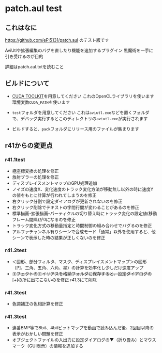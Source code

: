 # patch.aul test
## これはなに
https://github.com/ePi5131/patch.aul のテスト版です

AviUtlや拡張編集のバグを直したり機能を追加するプラグイン
黒魔術を一手に引き受けるのが目的

詳細はpatch.aul.txtを読むこと

## ビルドについて

- [CUDA TOOLKIT](https://developer.nvidia.com/cuda-toolkit)を用意してください
 これのOpenCLライブラリを使います 環境変数`CUDA_PATH`を使います

-  `test`フォルダを用意してください
 これは`aviutl.exe`などを置くフォルダで、デバッグ実行するとこのディレクトリの`aviutl.exe`が実行されます

- ビルドすると、`pack`フォルダにリリース用のファイルが集まります

## r41からの変更点
### r41.1test
- 極座標変換の処理を修正
- 放射ブラーの処理を修正
- ディスプレイスメントマップのGPU処理追加
- ノイズの速度X、変化速度のトラック変化方法が移動無し以外の時に速度Yの値をもとに計算が行われてしまうのを修正
- 右クリック分割で設定ダイアログが更新されないのを修正
- 右クリック削除でテキストの字間行間が変わることがあるのを修正
- 標準描画-拡張描画-パーティクルの切り替え時にトラック変化の設定値(移動フレーム間隔)が0になるのを修正
- トラック変化方式の移動量指定と時間制御の組み合わせでバグるのを修正
- アルファチャンネル有りシーンで合成モード「通常」以外を使用すると、他シーンで表示した時の結果が正しくないのを修正

### r41.2test
- ＜図形、部分フィルタ、マスク、ディスプレイスメントマップ＞の図形（円、三角、五角、六角、星）の計算を効率化し少しだけ速度アップ
- ~~エフェクトのエイリアスを格納フォルダに保存すると、設定ダイアログの[+]の所に出てこないのを修正~~ r41.3にて削除

### r41.3test
- 色調補正の色相計算を修正

### r41.3test
- 連番BMP等で8bit、4bitビットマップを動画で読み込んだ後、2回目以降の表示がおかしい問題を修正
- オブジェクトファイルの入出力に設定ダイアログの▼（折り畳み）とマウスマーク（GUI表示）の情報を追加する
